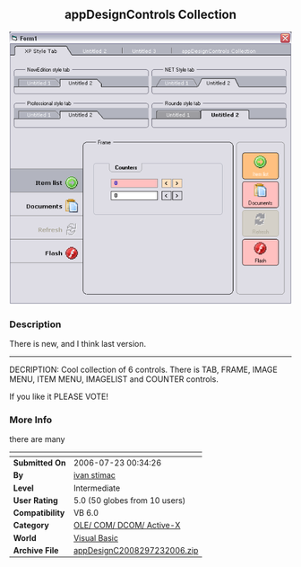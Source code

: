 ﻿<div align="center">

## appDesignControls Collection

<img src="PIC20067201031519604.gif">
</div>

### Description

There is new, and I think last version.

----

DECRIPTION: Cool collection of 6 controls. There is TAB, FRAME, IMAGE MENU, ITEM MENU, IMAGELIST and COUNTER controls.

If you like it PLEASE VOTE!
 
### More Info
 
there are many


<span>             |<span>
---                |---
**Submitted On**   |2006-07-23 00:34:26
**By**             |[ivan stimac](https://github.com/Planet-Source-Code/PSCIndex/blob/master/ByAuthor/ivan-stimac.md)
**Level**          |Intermediate
**User Rating**    |5.0 (50 globes from 10 users)
**Compatibility**  |VB 6\.0
**Category**       |[OLE/ COM/ DCOM/ Active\-X](https://github.com/Planet-Source-Code/PSCIndex/blob/master/ByCategory/ole-com-dcom-active-x__1-29.md)
**World**          |[Visual Basic](https://github.com/Planet-Source-Code/PSCIndex/blob/master/ByWorld/visual-basic.md)
**Archive File**   |[appDesignC2008297232006\.zip](https://github.com/Planet-Source-Code/ivan-stimac-appdesigncontrols-collection__1-65983/archive/master.zip)








